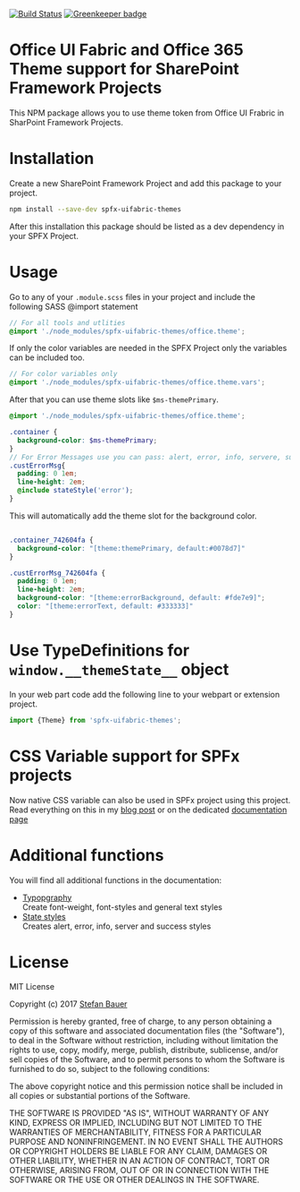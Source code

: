 [![Build Status](https://travis-ci.org/StfBauer/spfx-uifabric-themes.svg?branch=master)](https://travis-ci.org/StfBauer/spfx-uifabric-themes.svg) [![Greenkeeper badge](https://badges.greenkeeper.io/StfBauer/spfx-uifabric-themes.svg)](https://greenkeeper.io/)


# Office UI Fabric and Office 365 Theme support for SharePoint Framework Projects

This NPM package allows you to use theme token from Office UI Frabric in SharPoint Framework Projects.

# Installation
Create a new SharePoint Framework Project and add this package to your project.

```bash
npm install --save-dev spfx-uifabric-themes 
```

After this installation this package should be listed as a dev dependency in your SPFX Project.

# Usage
Go to any of your `.module.scss` files in your project and include the following SASS @import statement 

```scss
// For all tools and utlities
@import './node_modules/spfx-uifabric-themes/office.theme';
```

If only the color variables are needed in the SPFX Project only the variables can be included too.

```scss
// For color variables only
@import './node_modules/spfx-uifabric-themes/office.theme.vars';
```

After that you can use theme slots like `$ms-themePrimary`.

```scss
@import './node_modules/spfx-uifabric-themes/office.theme';

.container {
  background-color: $ms-themePrimary;
}
// For Error Messages use you can pass: alert, error, info, servere, success
.custErrorMsg{
  padding: 0 1em;
  line-height: 2em;
  @include stateStyle('error');
}

```

This will automatically add the theme slot for the background color.

```css

.container_742604fa {
  background-color: "[theme:themePrimary, default:#0078d7]"
}

.custErrorMsg_742604fa {
  padding: 0 1em;
  line-height: 2em;
  background-color: "[theme:errorBackground, default: #fde7e9]";
  color: "[theme:errorText, default: #333333]"
}
```

# Use TypeDefinitions for `window.__themeState__` object

In your web part code add the following line to your webpart or extension project.

```typescript
import {Theme} from 'spfx-uifabric-themes';
```

# CSS Variable support for SPFx projects

Now native CSS variable can also be used in SPFx project using this project.
Read everything on this in my [blog post](https://wp.me/p2iCnX-14x) or on the dedicated [documentation page](./docs/css-variables.md)

# Additional functions
You will find all additional functions in the documentation:

* [Typopgraphy](./docs/typography.md)  
Create font-weight, font-styles and general text styles
* [State styles](./docs/statestyles.md)  
Creates alert, error, info, server and success styles

# License
MIT License

Copyright (c) 2017 [Stefan Bauer](https://www.twitter.com/stfbauer)

Permission is hereby granted, free of charge, to any person obtaining a copy
of this software and associated documentation files (the "Software"), to deal
in the Software without restriction, including without limitation the rights
to use, copy, modify, merge, publish, distribute, sublicense, and/or sell
copies of the Software, and to permit persons to whom the Software is
furnished to do so, subject to the following conditions:

The above copyright notice and this permission notice shall be included in all
copies or substantial portions of the Software.

THE SOFTWARE IS PROVIDED "AS IS", WITHOUT WARRANTY OF ANY KIND, EXPRESS OR
IMPLIED, INCLUDING BUT NOT LIMITED TO THE WARRANTIES OF MERCHANTABILITY,
FITNESS FOR A PARTICULAR PURPOSE AND NONINFRINGEMENT. IN NO EVENT SHALL THE
AUTHORS OR COPYRIGHT HOLDERS BE LIABLE FOR ANY CLAIM, DAMAGES OR OTHER
LIABILITY, WHETHER IN AN ACTION OF CONTRACT, TORT OR OTHERWISE, ARISING FROM,
OUT OF OR IN CONNECTION WITH THE SOFTWARE OR THE USE OR OTHER DEALINGS IN THE
SOFTWARE.


